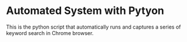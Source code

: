 # Automated System with Pytyon
This is the python script that automatically runs and  captures a series of keyword search in Chrome browser.
